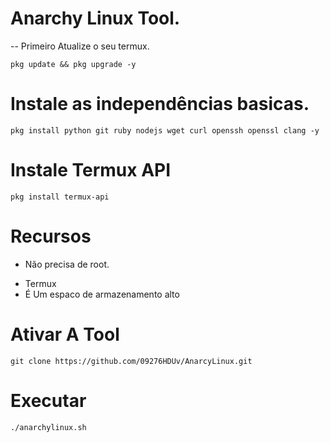 # Anarchy Linux Tool.


-- Primeiro Atualize o seu termux.

```
pkg update && pkg upgrade -y
```

# Instale as independências basicas.

```
pkg install python git ruby nodejs wget curl openssh openssl clang -y
```

# Instale Termux API

```
pkg install termux-api
```

# Recursos 

- Não precisa de root.
* Termux
* É Um espaco de armazenamento alto

# Ativar A Tool

```
git clone https://github.com/09276HDUv/AnarcyLinux.git
```

# Executar

```
./anarchylinux.sh
```
